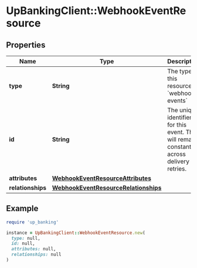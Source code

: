 # UpBankingClient::WebhookEventResource

## Properties

| Name | Type | Description | Notes |
| ---- | ---- | ----------- | ----- |
| **type** | **String** | The type of this resource: &#x60;webhook-events&#x60; |  |
| **id** | **String** | The unique identifier for this event. This will remain constant across delivery retries.  |  |
| **attributes** | [**WebhookEventResourceAttributes**](WebhookEventResourceAttributes.md) |  |  |
| **relationships** | [**WebhookEventResourceRelationships**](WebhookEventResourceRelationships.md) |  |  |

## Example

```ruby
require 'up_banking'

instance = UpBankingClient::WebhookEventResource.new(
  type: null,
  id: null,
  attributes: null,
  relationships: null
)
```

